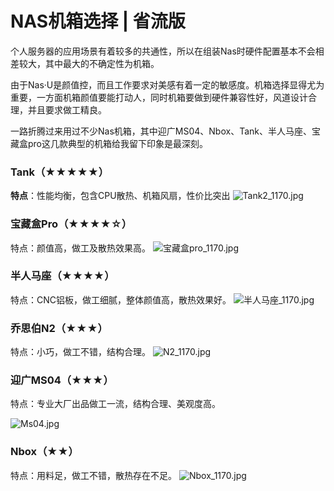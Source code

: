 # NAS机箱选择 | 省流版

个人服务器的应用场景有着较多的共通性，所以在组装Nas时硬件配置基本不会相差较大，其中最大的不确定性为机箱。

由于Nas·U是颜值控，而且工作要求对美感有着一定的敏感度。机箱选择显得尤为重要，一方面机箱颜值要能打动人，同时机箱要做到硬件兼容性好，风道设计合理，并且要求做工精良。

一路折腾过来用过不少Nas机箱，其中迎广MS04、Nbox、Tank、半人马座、宝藏盒pro这几款典型的机箱给我留下印象是最深刻。

### Tank（★★★★★）

**特点**：性能均衡，包含CPU散热、机箱风扇，性价比突出
![Tank2_1170.jpg](https://pic.nas-u.top/1281681353.jpg)

### 宝藏盒Pro（★★★★☆）

特点：颜值高，做工及散热效果高。
![宝藏盒pro_1170.jpg](https://pic.nas-u.top/794651254.jpg)

### 半人马座（★★★★）

特点：CNC铝板，做工细腻，整体颜值高，散热效果好。
![半人马座_1170.jpg](https://pic.nas-u.top/3084630286.jpg)

### 乔思伯N2（★★★）

特点：小巧，做工不错，结构合理。
![N2_1170.jpg](https://pic.nas-u.top/83610935.jpg)

### 迎广MS04（★★★）

特点：专业大厂出品做工一流，结构合理、美观度高。

![Ms04.jpg](https://pic.nas-u.top/754964915.jpg)

### Nbox（★★）

特点：用料足，做工不错，散热存在不足。
![Nbox_1170.jpg](https://pic.nas-u.top/728125949.jpg)

